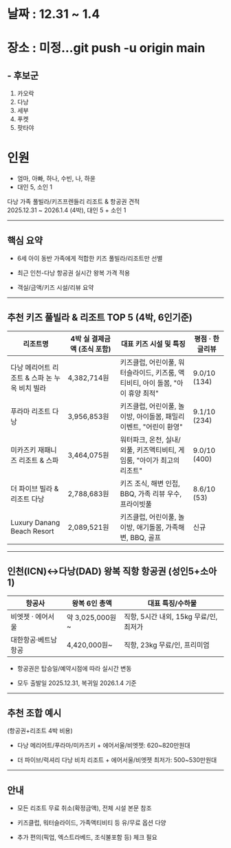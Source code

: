 # 날짜 : 12.31 ~ 1.4
# 장소 : 미정...git push -u origin main
## - 후보군
1. 카오락
2. 다낭
3. 세부
4. 푸켓
5. 팟타야
# 인원
-  엄마, 아빠, 하나, 수빈, 나, 하윤
-  대인 5, 소인 1


다낭 가족 풀빌라/키즈프렌들리 리조트 & 항공권 견적  
2025.12.31 ~ 2026.1.4 (4박), 대인 5 + 소인 1

---

## 핵심 요약

- 6세 아이 동반 가족에게 적합한 키즈 풀빌라/리조트만 선별
    
- 최근 인천-다낭 항공권 실시간 왕복 가격 적용
    
- 객실/금액/키즈 시설/리뷰 요약
    

---

## 추천 키즈 풀빌라 & 리조트 TOP 5 (4박, 6인기준)

| 리조트명                        | 4박 실 결제금액 (조식 포함) | 대표 키즈 시설 및 특징                                    | 평점 · 한글리뷰    |
| --------------------------- | ----------------- | ------------------------------------------------ | ------------ |
| 다낭 메리어트 리조트 & 스파 논 누옥 비치 빌라 | 4,382,714원        | 키즈클럽, 어린이풀, 워터슬라이드, 키즈룸, 액티비티, 아이 돌봄, "아이 휴양 최적" | 9.0/10 (134) |
| 푸라마 리조트 다낭                  | 3,956,853원        | 키즈클럽, 어린이풀, 놀이방, 아이돌봄, 패밀리 이벤트, "어린이 환영"         | 9.1/10 (234) |
| 미카즈키 재패니즈 리조트 & 스파          | 3,464,075원        | 워터파크, 온천, 실내/외풀, 키즈액티비티, 게임룸, "아이가 최고의 리조트"      | 9.0/10 (400) |
| 더 파이브 빌라 & 리조트 다낭           | 2,788,683원        | 키즈 조식, 해변 인접, BBQ, 가족 리뷰 우수, 프라이빗풀               | 8.6/10 (53)  |
| Luxury Danang Beach Resort  | 2,089,521원        | 키즈클럽, 어린이풀, 놀이방, 애기돌봄, 가족해변, BBQ, 골프             | 신규           |

---

## 인천(ICN)↔다낭(DAD) 왕복 직항 항공권 (성인5+소아1)

|항공사|왕복 6인 총액|대표 특징/수하물|
|---|---|---|
|비엣젯 · 에어서울|약 3,025,000원~|직항, 5시간 내외, 15kg 무료/인, 최저가|
|대한항공·베트남항공|4,420,000원~|직항, 23kg 무료/인, 프리미엄|

- 항공권은 탑승일/예약시점에 따라 실시간 변동
    
- 모두 출발일 2025.12.31, 복귀일 2026.1.4 기준
    

---

## 추천 조합 예시

(항공권+리조트 4박 비용)

- 다낭 메리어트/푸라마/미카즈키 + 에어서울/비엣젯: 620~820만원대
    
- 더 파이브/럭셔리 다낭 비치 리조트 + 에어서울/비엣젯 최저가: 500~530만원대
    

---

## 안내

- 모든 리조트 무료 취소(확정금액), 전체 시설 본문 참조
    
- 키즈클럽, 워터슬라이드, 가족액티비티 등 유/무료 옵션 다양
    
- 추가 편의(픽업, 엑스트라베드, 조식불포함 등) 체크 필요